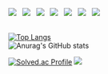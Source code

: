 <div>

  <p> 
  <img src="https://img.shields.io/badge/git-F05032?style=for-the-badge&logo=git&logoColor=white"></a> &nbsp 
  <img src="https://img.shields.io/badge/github-181717?style=for-the-badge&logo=github&logoColor=white"></a> &nbsp 
  <img src="https://img.shields.io/badge/C-A8B9CC?style=for-the-badge&logo=c&logoColor=white"/></a> &nbsp 
  <img src="https://img.shields.io/badge/C++-00599C?style=for-the-badge&logo=c%2B%2B&logoColor=white"/></a> &nbsp 
  <img src="https://img.shields.io/badge/Kotlin-7F52FF?style=for-the-badge&logo=Kotlin&logoColor=white"/></a> &nbsp
  <img src="https://img.shields.io/badge/Android-3DDC84?style=for-the-badge&logo=Android&logoColor=white"/></a> &nbsp
  <img src="https://img.shields.io/badge/Android Studio-3DDC84?style=for-the-badge&logo=Android Studio&logoColor=white"/></a> &nbsp

  <br>
  <br/>


  [![Top Langs](https://github-readme-stats.vercel.app/api/top-langs/?username=bakhwee-bug&layout=compact)](https://github.com/bakhwee-bug/github-readme-stats)
  <br/> 
  ![Anurag's GitHub stats](https://github-readme-stats.vercel.app/api?username=bakhwee-bug&show_icons=true&theme=radical)
  
  
<!--START_SECTION:waka-->
  
<!--END_SECTION:waka-->


  [![Solved.ac Profile](http://mazassumnida.wtf/api/v2/generate_badge?boj=parksy8103)](https://solved.ac/parksy8103)
  <img src="http://mazandi.herokuapp.com/api?handle=parksy8103&theme=warm"/>
  <br/> 
</div>
